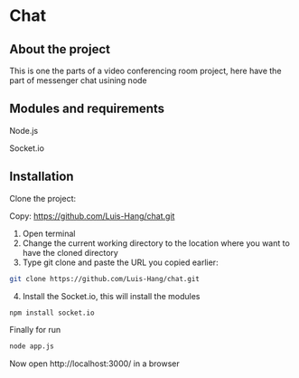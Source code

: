 # Chat

## About the project

This is one the parts of a video conferencing room project, here have the part of messenger chat usining node

## Modules and requirements

Node.js

Socket.io

## Installation 

Clone the project:

Copy: https://github.com/Luis-Hang/chat.git

1. Open terminal
2. Change the current working directory to the location where you want to have the cloned directory
3. Type git clone and paste the URL you copied earlier:
```bash
git clone https://github.com/Luis-Hang/chat.git
```
4. Install the Socket.io, this will install the modules
```bash
npm install socket.io
```
Finally for run
```bash
node app.js
```
Now open http://localhost:3000/ in a browser
